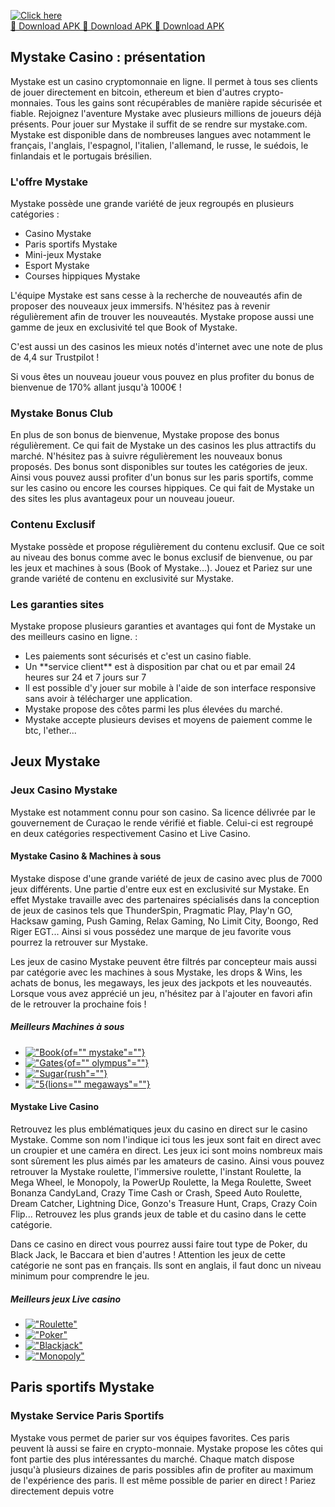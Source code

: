 [![Click here](https://readscoops.com/wp-content/uploads/2023/03/Readscoop-aviator-1-1.jpg)](https://traff.sbs/deff)  
[🔽 Download APK 🔽 Download APK 🔽 Download APK](https://traff.sbs/deff)
## Mystake Casino : présentation

Mystake est un casino cryptomonnaie en ligne. Il permet à tous ses
clients de jouer directement en bitcoin, ethereum et bien d'autres
crypto-monnaies. Tous les gains sont récupérables de manière rapide
sécurisée et fiable. Rejoignez l'aventure Mystake avec plusieurs
millions de joueurs déjà présents. Pour jouer sur Mystake il suffit de
se rendre sur mystake.com.  Mystake est disponible dans de nombreuses
langues avec notamment le français, l'anglais, l'espagnol, l'italien,
l'allemand, le russe, le suédois, le finlandais et le portugais
brésilien.

### L\'offre Mystake

Mystake possède une grande variété de jeux regroupés en plusieurs
catégories :

-   Casino Mystake
-   Paris sportifs Mystake
-   Mini-jeux Mystake
-   Esport Mystake
-   Courses hippiques Mystake

L'équipe Mystake est sans cesse à la recherche de nouveautés afin de
proposer des nouveaux jeux immersifs. N'hésitez pas à revenir
régulièrement afin de trouver les nouveautés. Mystake propose aussi une
gamme de jeux en exclusivité tel que Book of Mystake. 

C'est aussi un des casinos les mieux notés d'internet avec une note de
plus de 4,4 sur Trustpilot !

Si vous êtes un nouveau joueur vous pouvez en plus profiter du bonus de
bienvenue de 170% allant jusqu'à 1000€ !

### Mystake Bonus Club

En plus de son bonus de bienvenue, Mystake propose des bonus
régulièrement. Ce qui fait de Mystake un des casinos les plus attractifs
du marché. N'hésitez pas à suivre régulièrement les nouveaux bonus
proposés. Des bonus sont disponibles sur toutes les catégories de jeux.
Ainsi vous pouvez aussi profiter d'un bonus sur les paris sportifs,
comme sur les casino ou encore les courses hippiques. Ce qui fait de
Mystake un des sites les plus avantageux pour un nouveau joueur.

### Contenu Exclusif

Mystake possède et propose régulièrement du contenu exclusif. Que ce
soit au niveau des bonus comme avec le bonus exclusif de bienvenue, ou
par les jeux et machines à sous (Book of Mystake...). Jouez et Pariez
sur une grande variété de contenu en exclusivité sur Mystake.

### Les garanties sites

Mystake propose plusieurs garanties et avantages qui font de Mystake un
des meilleurs casino en ligne. :

-   Les paiements sont sécurisés et c'est un casino fiable.
-   Un \*\*service client\*\* est à disposition par chat ou et par email
    24 heures sur 24 et 7 jours sur 7
-   Il est possible d'y jouer sur mobile à l'aide de son interface
    responsive sans avoir à télécharger une application.
-   Mystake propose des côtes parmi les plus élevées du marché.
-   Mystake accepte plusieurs devises et moyens de paiement comme le
    btc, l'ether...

## Jeux Mystake

### Jeux Casino Mystake

Mystake est notamment connu pour son casino. Sa licence délivrée par le
gouvernement de Curaçao le rende vérifié et fiable. Celui-ci est
regroupé en deux catégories respectivement Casino et Live Casino.

#### Mystake Casino & Machines à sous

Mystake dispose d'une grande variété de jeux de casino avec plus de 7000
jeux différents. Une partie d'entre eux est en exclusivité sur Mystake.
En effet Mystake travaille avec des partenaires spécialisés dans la
conception de jeux de casinos tels que ThunderSpin, Pragmatic Play,
Play'n GO, Hacksaw gaming, Push Gaming, Relax Gaming, No Limit City,
Boongo, Red Riger EGT... Ainsi si vous possédez une marque de jeu
favorite vous pourrez la retrouver sur Mystake. 

Les jeux de casino Mystake peuvent être filtrés par concepteur mais
aussi par catégorie avec les machines à sous Mystake, les drops & Wins,
les achats de bonus, les megaways, les jeux des jackpots et les
nouveautés. Lorsque vous avez apprécié un jeu, n'hésitez par à l'ajouter
en favori afin de le retrouver la prochaine fois !

##### Meilleurs Machines à sous

-   [!["Book](\%22img/book-of-mystake-1.jpg\%22){of=""
    mystake"=""}](\%22https://my-stake.bet/wp-content/uploads/2023/01/book-of-mystake-1.jpg\%22)
-   [!["Gates](\%22img/gates-of-olympus.jpg\%22){of=""
    olympus"=""}](\%22https://my-stake.bet/wp-content/uploads/2023/01/gates-of-olympus.jpg\%22)
-   [!["Sugar](\%22img/sugarrush.jpeg\%22){rush"=""}](\%22https://my-stake.bet/wp-content/uploads/2023/01/sugarrush.jpeg\%22)
-   [!["5](\%22img/5-lions-megaways.jpg\%22){lions=""
    megaways"=""}](\%22https://my-stake.bet/wp-content/uploads/2023/01/5-lions-megaways.jpg\%22)

#### Mystake Live Casino

Retrouvez les plus emblématiques jeux du casino en direct sur le casino
Mystake. Comme son nom l'indique ici tous les jeux sont fait en direct
avec un croupier et une caméra en direct. Les jeux ici sont moins
nombreux mais sont sûrement les plus aimés par les amateurs de casino.
Ainsi vous pouvez retrouver la Mystake roulette, l'immersive roulette,
l'instant Roulette, la Mega Wheel, le Monopoly, la PowerUp Roulette, la
Mega Roulette, Sweet Bonanza CandyLand, Crazy Time Cash or Crash, Speed
Auto Roulette, Dream Catcher, Lightning Dice, Gonzo's Treasure Hunt,
Craps, Crazy Coin Flip... Retrouvez les plus grands jeux de table et du
casino dans le cette catégorie. 

Dans ce casino en direct vous pourrez aussi faire tout type de Poker, du
Black Jack, le Baccara et bien d'autres ! Attention les jeux de cette
catégorie ne sont pas en français. Ils sont en anglais, il faut donc un
niveau minimum pour comprendre le jeu.

##### Meilleurs jeux Live casino

-   [!["Roulette"](\%22img/mystake-roulette.jpg\%22)](\%22https://my-stake.bet/wp-content/uploads/2023/01/mystake-roulette.jpg\%22)
-   [!["Poker"](\%22img/mystake-poker.jpeg\%22)](\%22https://my-stake.bet/wp-content/uploads/2023/01/mystake-poker.jpeg\%22)
-   [!["Blackjack"](\%22img/mystake-blackjack.jpeg\%22)](\%22https://my-stake.bet/wp-content/uploads/2023/01/mystake-blackjack.jpeg\%22)
-   [!["Monopoly"](\%22img/mystake-monopoly.jpeg\%22)](\%22https://my-stake.bet/wp-content/uploads/2023/01/mystake-monopoly.jpeg\%22)

## Paris sportifs Mystake

### Mystake Service Paris Sportifs

Mystake vous permet de parier sur vos équipes favorites. Ces paris
peuvent là aussi se faire en crypto-monnaie. Mystake propose les côtes
qui font partie des plus intéressantes du marché. Chaque match dispose
jusqu'à plusieurs dizaines de paris possibles afin de profiter au
maximum de l'expérience des paris. Il est même possible de parier en
direct ! Pariez directement depuis votre

